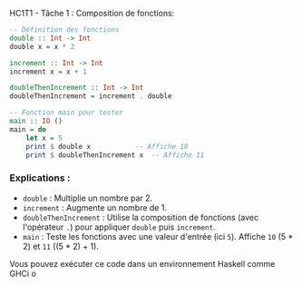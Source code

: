 HC1T1 - Tâche 1 : Composition de fonctions:

```haskell
-- Définition des fonctions
double :: Int -> Int
double x = x * 2

increment :: Int -> Int
increment x = x + 1

doubleThenIncrement :: Int -> Int
doubleThenIncrement = increment . double

-- Fonction main pour tester
main :: IO ()
main = do
    let x = 5
    print $ double x           -- Affiche 10
    print $ doubleThenIncrement x  -- Affiche 11
```

### Explications :
- `double` : Multiplie un nombre par 2.
- `increment` : Augmente un nombre de 1.
- `doubleThenIncrement` : Utilise la composition de fonctions (avec l'opérateur `.`) pour appliquer `double` puis `increment`.
- `main` : Teste les fonctions avec une valeur d'entrée (ici `5`). Affiche `10` (5 * 2) et `11` ((5 * 2) + 1).

Vous pouvez exécuter ce code dans un environnement Haskell comme GHCi o
